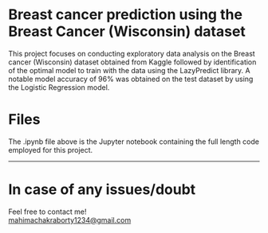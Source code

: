 # Breast cancer prediction using the Breast Cancer (Wisconsin) dataset
This project focuses on conducting exploratory data analysis on the Breast cancer (Wisconsin) dataset obtained from Kaggle followed by identification of the optimal model to train with the data using the LazyPredict library. A notable model accuracy of 96% was obtained on the test dataset by using the Logistic Regression model.

# Files
The .ipynb file above is the Jupyter notebook containing the full length code employed for this project.

---

# In case of any issues/doubt
Feel free to contact me!  
mahimachakraborty1234@gmail.com
